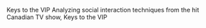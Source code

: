 Keys to the VIP
Analyzing social interaction techniques from the hit Canadian TV show, Keys to the VIP
